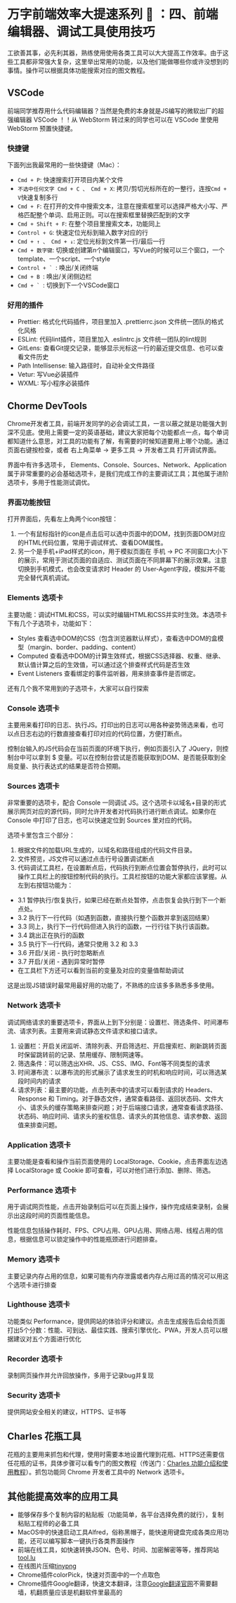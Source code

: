 # 万字前端效率大提速系列 🚀 ：四、前端编辑器、调试工具使用技巧

工欲善其事，必先利其器，熟练使用使用各类工具可以大大提高工作效率。由于这些工具都非常强大复杂，这里举出常用的功能，以及他们能做哪些你或许没想到的事情。操作可以根据具体功能搜索对应的图文教程。

## VSCode

前端同学推荐用什么代码编辑器？当然是免费的本身就是JS编写的微软出厂的超强编辑器 VSCode ！！从 WebStorm 转过来的同学也可以在 VSCode 里使用 WebStorm 预置快捷键。

### 快捷键

下面列出我最常用的一些快捷键（Mac）：

  - `Cmd + P`: 快速搜索打开项目内某个文件
  - `不选中任何文字 Cmd + C 、 Cmd + X`: 拷贝/剪切光标所在的一整行，连按`Cmd + V`快速复制多行
  - `Cmd + F`: 在打开的文件中搜索文本，注意在搜索框里可以选择严格大小写、严格匹配整个单词、启用正则。可以在搜索框里替换匹配到的文字
  - `Cmd + Shift + F`: 在整个项目里搜索文本，功能同上
  - `Control + G`: 快速定位光标到输入数字对应的行
  - `Cmd + ↑ 、 Cmd + ↓`: 定位光标到文件第一行/最后一行
  - `Cmd + 数字键`: 切换或创建第n个编辑窗口，写Vue的时候可以三个窗口，一个template、一个script、一个style
  - ``Control + ` ``: 唤出/关闭终端
  - `Cmd + B `: 唤出/关闭侧边栏
  - ``Cmd + ` ``: 切换到下一个VSCode窗口

### 好用的插件

  - Prettier: 格式化代码插件，项目里加入 .prettierrc.json 文件统一团队的格式化风格
  - ESLint: 代码lint插件，项目里加入 .eslintrc.js 文件统一团队的lint规则
  - GitLens: 查看Git提交记录，能够显示光标这一行的最近提交信息、也可以查看文件历史
  - Path Intellisense: 输入路径时，自动补全文件路径
  - Vetur: 写Vue必装插件
  - WXML: 写小程序必装插件

## Chorme DevTools

Chrome开发者工具，前端开发同学的必会调试工具，一言以蔽之就是功能强大到深不见底。使用上需要一定的英语基础，建议大家把每个功能都点一点，每个单词都知道什么意思，对工具的功能有了解，有需要的时候知道要用上哪个功能。通过页面右键按检查，或者 右上角菜单 -> 更多工具 -> 开发者工具 打开调试界面。

界面中有许多选项卡， Elements、Console、Sources、Network、Application 属于非常重要的必会基础选项卡，是我们完成工作的主要调试工具；其他属于进阶选项卡，多用于性能测试调优。

### 界面功能按钮

打开界面后，先看左上角两个icon按钮：

1. 一个有鼠标指针的icon是点击后可以选中页面中的DOM，找到页面DOM对应的HTML代码位置，常用于调试样式、查看DOM属性。
2. 另一个是手机+iPad样式的icon，用于模拟页面在 手机 -> PC 不同窗口大小下的展示，常用于测试页面的自适应、测试页面在不同屏幕下的展示效果。注意切换到手机模式，也会改变请求时 Header 的 User-Agent字段，模拟并不能完全替代真机调试。

### Elements 选项卡

主要功能：调试HTML和CSS，可以实时编辑HTML和CSS并实时生效。本选项卡下有几个子选项卡，功能如下：

- Styles 查看选中DOM的CSS（包含浏览器默认样式），查看选中DOM的盒模型（margin、border、padding、content）
- Computed 查看选中DOM的计算生效样式，根据CSS选择器、权重、继承、默认值计算之后的生效值，可以通过这个排查样式代码是否生效
- Event Listeners 查看绑定的事件监听器，用来排查事件是否绑定。

还有几个我不常用到的子选项卡，大家可以自行探索

### Console 选项卡

主要用来看打印的日志、执行JS。打印出的日志可以用各种姿势筛选来看，也可以点日志右边的行数直接查看打印对应的代码位置，方便打断点。

控制台输入的JS代码会在当前页面的环境下执行，例如页面引入了 JQuery，则控制台中可以拿到 $ 变量。可以在控制台尝试是否能获取到DOM、是否能获取到全局变量、执行表达式的结果是否符合预期。

### Sources 选项卡

非常重要的选项卡，配合 Console 一同调试 JS。这个选项卡以域名+目录的形式展示网页对应的源代码，同时允许开发者对代码执行进行断点调试。如果你在 Console 中打印了日志，也可以快速定位到 Sources 里对应的代码。

选项卡里包含三个部分：

1. 根据文件的加载URL生成的，以域名和路径组成的代码文件目录。
2. 文件预览，JS文件可以通过点击行号设置调试断点
3. 代码调试工具栏，在设置断点后，代码执行到断点位置会暂停执行，此时可以操作工具栏上的按钮控制代码的执行。工具栏按钮的功能大家都应该掌握。从左到右按钮功能为：
  - 3.1 暂停执行/恢复执行，如果已经在断点处暂停，点击恢复会执行到下一个断点处。
  - 3.2 执行下一行代码（如遇到函数，直接执行整个函数并拿到返回结果）
  - 3.3 同上，执行下一行代码但进入执行的函数，一行行往下执行该函数。
  - 3.4 跳出正在执行的函数
  - 3.5 执行下一行代码，通常只使用 3.2 和 3.3
  - 3.6 开启/关闭 - 执行时忽略断点
  - 3.7 开启/关闭 - 遇到异常时暂停
  - 在工具栏下方还可以看到当前的变量及对应的变量值帮助调试

这是出现JS错误时最常用最好用的功能了，不熟练的应该多多熟悉多多使用。

### Network 选项卡

调试网络请求的重要选项卡，界面从上到下分别是：设置栏、筛选条件、时间瀑布流、请求列表。主要用来调试静态文件请求和接口请求。

1. 设置栏：开启关闭监听、清除列表、开启筛选栏、开启搜索栏、刷新跳转页面时保留跳转前的记录、禁用缓存、限制网速等。
2. 筛选条件：可以筛选出XHR、JS、CSS、IMG、Font等不同类型的请求
3. 时间瀑布流：以瀑布流的形式展示了请求发生的时机和响应时间，可以筛选某段时间内的请求
4. 请求列表：最主要的功能，点击列表中的请求可以看到请求的 Headers、Response 和 Timing。对于静态文件，通常查看路径、返回状态码、文件大小、请求头的缓存策略来排查问题；对于后端接口请求，通常查看请求路径、状态码、响应时间、请求头的鉴权信息、请求头的其他信息、请求参数、返回值来排查问题。

### Application 选项卡

主要功能是查看和操作当前页面使用的 LocalStorage、Cookie，点击界面左边选择 LocalStorage 或 Cookie 即可查看，可以对他们进行添加、删除、筛选。

### Performance 选项卡

用于调试网页性能，点击开始录制后可以在页面上操作，操作完成结束录制，会展示出这段时间的页面性能信息。

性能信息包括操作耗时、FPS、CPU占用、GPU占用、网络占用、线程占用的信息，根据信息可以锁定操作中的性能瓶颈进行问题排查。

### Memory 选项卡

主要记录内存占用的信息，如果可能有内存泄露或者内存占用过高的情况可以用这个选项卡进行排查

### Lighthouse 选项卡

功能类似 Performance，提供网站的体验评分和建议。点击生成报告后会给页面打出5个分数：性能、可到达、最佳实践、搜索引擎优化、PWA，开发人员可以根据建议对五个方面进行优化

### Recorder 选项卡

录制网页操作并允许回放操作，多用于记录bug并复现

### Security 选项卡

提供网站安全相关的建议，HTTPS、证书等

## Charles 花瓶工具

花瓶的主要用来抓包和代理，使用时需要本地设置代理到花瓶、HTTPS还需要信任花瓶的证书，具体步骤可以看专门的图文教程（传送门：[Charles 功能介绍和使用教程](https://juejin.cn/post/6844903665304600589)）。抓包功能同 Chrome 开发者工具中的 Network 选项卡。

## 其他能提高效率的应用工具

- 能够保存多个复制内容的粘贴板（功能简单，各平台选择免费的就行），复制粘贴工程师的必备工具
- MacOS中的快速启动工具Alfred，俗称黑帽子，能快速用键盘完成各类应用功能，还可以编写脚本一键执行各类界面操作
- 前端在线工具，如快速转换JSON、色号、时间、加密解密等等，推荐网站[tool.lu](https://tool.lu/)
- 在线图片压缩[tinypng](https://tinypng.com/)
- Chrome插件colorPick，快速对页面中的一个点取色
- Chrome插件Google翻译，快速文本翻译，注意[Google翻译官网](https://translate.google.cn/)不需要翻墙，机翻质量应该是机翻软件里最高的
